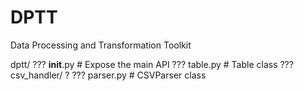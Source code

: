 # DPTT
Data Processing and Transformation Toolkit

dptt/
??? __init__.py           # Expose the main API
??? table.py          # Table class
??? csv_handler/
?   ??? parser.py         # CSVParser class
